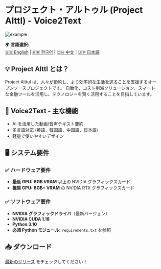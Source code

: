 # プロジェクト・アルトゥル (Project Alttl) - Voice2Text  

![example](example.gif)

🌍 **言語選択:**  
[🇺🇸 English](README.md) | [🇰🇷 한국어](README.ko.md) | [🇨🇳 中文](README.zh.md) | [🇯🇵 日本語](README.ja.md)  

## 💡 Project Alttl とは？  
Project Alttul は、人々が節約し、より効率的な生活を送ることを支援するオープンソースプロジェクトです。 自動化、コスト削減ソリューション、スマートな金融ツールを活用し、テクノロジーを賢く活用することを目指しています。  

## 🚀 Voice2Text - 主な機能  
- AI を活用した動画/音声テキスト要約  
- 多言語対応 (英語、韓国語、中国語、日本語)  
- 軽量で使いやすいデザイン  

## 🖥️ システム要件  
### ✅ **ハードウェア要件**  
- **最低 GPU:** **6GB VRAM** 以上の NVIDIA グラフィックスカード  
- **推奨 GPU:** **8GB+ VRAM** の NVIDIA RTX グラフィックスカード  

### ✅ **ソフトウェア要件**  
- **NVIDIA グラフィックドライバ**（最新バージョン）  
- **NVIDIA CUDA 1.18**  
- **Python 3.10**  
- **必須 Python モジュール:** `requirements.txt` を参照  

## 📥 ダウンロード  
[最新のリリース](https://github.com/yourusername/project-alttul/releases) をチェックしてください！  